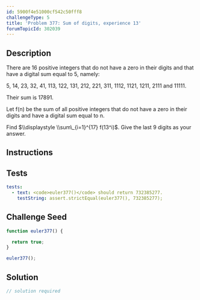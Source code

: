 ```yaml
---
id: 5900f4e51000cf542c50fff8
challengeType: 5
title: 'Problem 377: Sum of digits, experience 13'
forumTopicId: 302039
---
```


## Description

<section id='description'>

There are 16 positive integers that do not have a zero in their digits and that have a digital sum equal to 5, namely:

5, 14, 23, 32, 41, 113, 122, 131, 212, 221, 311, 1112, 1121, 1211, 2111 and 11111.

Their sum is 17891.

Let f(n) be the sum of all positive integers that do not have a zero in their digits and have a digital sum equal to n.

Find $\\displaystyle \\sum\_{i=1}^{17} f(13^i)$. Give the last 9 digits as your answer.

</section>

## Instructions

<section id='instructions'>

</section>

## Tests

<section id='tests'>

```yml
tests:
  - text: <code>euler377()</code> should return 732385277.
    testString: assert.strictEqual(euler377(), 732385277);

```

</section>

## Challenge Seed

<section id='challengeSeed'>

<div id='js-seed'>

```js
function euler377() {

  return true;
}

euler377();
```

</div>

</section>

## Solution

<section id='solution'>

```js
// solution required
```

</section>

